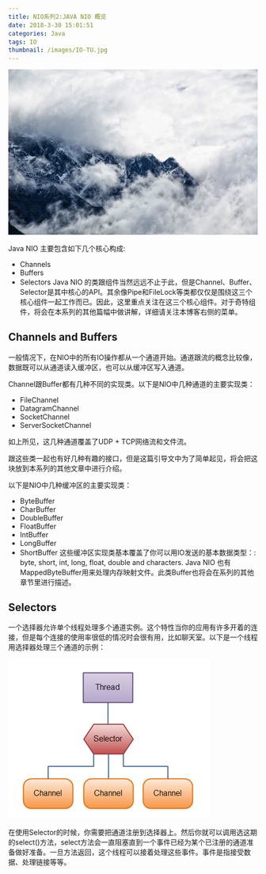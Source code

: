 ```yaml
---
title: NIO系列2:JAVA NIO 概览
date: 2018-3-30 15:01:51
categories: Java
tags: IO
thumbnail: /images/IO-TU.jpg
---
```

![](/images/IO-TU.jpg)

Java NIO 主要包含如下几个核心构成:

- Channels
- Buffers
- Selectors
Java NIO 的类跟组件当然远远不止于此，但是Channel、Buffer、Selector是其中核心的API。其余像Pipe和FileLock等类都仅仅是围绕这三个核心组件一起工作而已。因此，这里重点关注在这三个核心组件。对于奇特组件，将会在本系列的其他篇幅中做讲解，详细请关注本博客右侧的菜单。



## Channels and Buffers
一般情况下，在NIO中的所有IO操作都从一个通道开始。通道跟流的概念比较像，数据既可以从通道读入缓冲区，也可以从缓冲区写入通道。

Channel跟Buffer都有几种不同的实现类。以下是NIO中几种通道的主要实现类：

- FileChannel
- DatagramChannel
- SocketChannel
- ServerSocketChannel

如上所见，这几种通道覆盖了UDP + TCP网络流和文件流。


跟这些类一起也有好几种有趣的接口，但是这篇引导文中为了简单起见，将会把这块放到本系列的其他文章中进行介绍。


以下是NIO中几种缓冲区的主要实现类：
- ByteBuffer
- CharBuffer
- DoubleBuffer
- FloatBuffer
- IntBuffer
- LongBuffer
- ShortBuffer
这些缓冲区实现类基本覆盖了你可以用IO发送的基本数据类型：: byte, short, int, long, float, double and characters.
Java NIO 也有MappedByteBuffer用来处理内存映射文件。此类Buffer也将会在系列的其他章节里进行描述。


## Selectors
一个选择器允许单个线程处理多个通道实例。这个特性当你的应用有许多开着的连接，但是每个连接的使用率很低的情况时会很有用，比如聊天室。以下是一个线程用选择器处理三个通道的示例：

![](/images/select-channel.png)

在使用Selector的时候，你需要把通道注册到选择器上。然后你就可以调用选这期的select()方法，select方法会一直阻塞直到一个事件已经为某个已注册的通道准备做好准备。一旦方法返回，这个线程可以接着处理这些事件。事件是指接受数据、处理链接等等。
